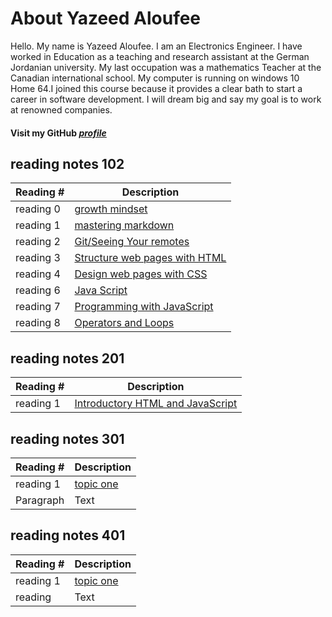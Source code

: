 # About Yazeed Aloufee  
Hello. My name is Yazeed Aloufee. I am an Electronics Engineer. I have worked in Education as a teaching and research assistant at the German Jordanian university. My last occupation was a mathematics Teacher at the Canadian international school. My computer is running on windows 10 Home 64.I joined this course because it provides a clear bath to start a career in software development. I will dream big and say my goal is to work at renowned companies.

#### Visit my GitHub [***profile***](https://github.com/yazeedaloufee)

## reading notes 102

| Reading #      | Description |
| ----------- | ----------- |
| reading 0     | [growth mindset](https://yazeedaloufee.github.io/reading-notes/reading01 )      |
| reading 1   | [mastering markdown](https://yazeedaloufee.github.io/reading-notes/reading) 
| reading 2   | [Git/Seeing Your remotes](https://yazeedaloufee.github.io/reading-notes/reading02)| 
| reading 3     | [Structure web pages with HTML](https://yazeedaloufee.github.io/reading-notes/reading03) |
| reading 4     | [Design web pages with CSS](https://yazeedaloufee.github.io/reading-notes/reading04 )|
| reading 6    | [Java Script](https://yazeedaloufee.github.io/reading-notes/reading05 )|
| reading 7    | [Programming with JavaScript](https://yazeedaloufee.github.io/reading-notes/reading06 )|
| reading 8    | [Operators and Loops](https://yazeedaloufee.github.io/reading-notes/reading06 )|

## reading notes 201

| Reading #   | Description |
| ------------| ----------- |
| reading 1   | [Introductory HTML and JavaScript](https://yazeedaloufee.github.io/reading-notes/reading201-01 )      |

## reading notes 301
| Reading #      | Description |
| ----------- | ----------- |
| reading 1      | [topic one](https://yazeedaloufee.github.io/reading-notes/reading201-01 )      |
| Paragraph   | Text        |

## reading notes 401
| Reading #      | Description |
| ----------- | ----------- |
| reading 1      | [topic one](https://yazeedaloufee.github.io/reading-notes/reading201-01 )      |
| reading   | Text        |


